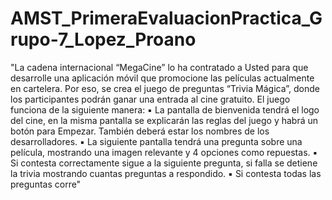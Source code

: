 # AMST_PrimeraEvaluacionPractica_Grupo-7_Lopez_Proano

"La cadena internacional “MegaCine” lo ha contratado a Usted para que desarrolle una aplicación móvil que
promocione las películas actualmente en cartelera. Por eso, se crea el juego de preguntas “Trivia Mágica”,
donde los participantes podrán ganar una entrada al cine gratuito. El juego funciona de la siguiente manera:
▪ La pantalla de bienvenida tendrá el logo del cine, en la misma pantalla se explicarán las reglas del juego
y habrá un botón para Empezar. También deberá estar los nombres de los desarrolladores.
▪ La siguiente pantalla tendrá una pregunta sobre una película, mostrando una imagen relevante y 4
opciones como repuestas.
▪ Si contesta correctamente sigue a la siguiente pregunta, si falla se detiene la trivia mostrando cuantas
preguntas a respondido.
▪ Si contesta todas las preguntas corre"
